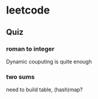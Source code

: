 # leetcode

## Quiz

### roman to integer
Dynamic couputing is quite enough

### two sums
need to build table, (hash)map?
